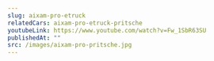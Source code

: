 ```yaml
---
slug: aixam-pro-etruck
relatedCars: aixam-pro-etruck-pritsche
youtubeLink: https://www.youtube.com/watch?v=Fw_1SbR63SU
publishedAt: ""
src: /images/aixam-pro-pritsche.jpg
---
```

